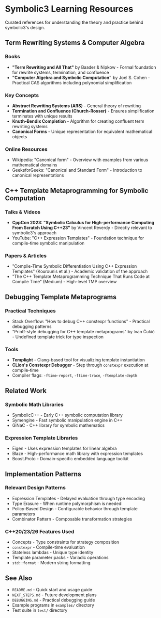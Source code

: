 # Symbolic3 Learning Resources

Curated references for understanding the theory and practice behind symbolic3's design.

## Term Rewriting Systems & Computer Algebra

### Books

- **"Term Rewriting and All That"** by Baader & Nipkow - Formal foundation for rewrite systems, termination, and confluence
- **"Computer Algebra and Symbolic Computation"** by Joel S. Cohen - Practical CAS algorithms including polynomial simplification

### Key Concepts

- **Abstract Rewriting Systems (ARS)** - General theory of rewriting
- **Termination and Confluence (Church-Rosser)** - Ensures simplification terminates with unique results
- **Knuth-Bendix Completion** - Algorithm for creating confluent term rewriting systems
- **Canonical Forms** - Unique representation for equivalent mathematical objects

### Online Resources

- Wikipedia: "Canonical form" - Overview with examples from various mathematical domains
- GeeksforGeeks: "Canonical and Standard Form" - Introduction to canonical representations

## C++ Template Metaprogramming for Symbolic Computation

### Talks & Videos

- **CppCon 2023: "Symbolic Calculus for High-performance Computing From Scratch Using C++23"** by Vincent Reverdy - Directly relevant to symbolic3's approach
- YouTube: "C++ Expression Templates" - Foundation technique for compile-time symbolic manipulation

### Papers & Articles

- "Compile-Time Symbolic Differentiation Using C++ Expression Templates" (Kourounis et al.) - Academic validation of the approach
- "The C++ Template Metaprogramming Technique That Runs Code at Compile Time" (Medium) - High-level TMP overview

## Debugging Template Metaprograms

### Practical Techniques

- Stack Overflow: "How to debug C++ constexpr functions" - Practical debugging patterns
- "Printf-style debugging for C++ template metaprograms" by Ivan Čukić - Undefined template trick for type inspection

### Tools

- **Templight** - Clang-based tool for visualizing template instantiation
- **CLion's Constexpr Debugger** - Step through `constexpr` execution at compile-time
- Compiler flags: `-ftime-report`, `-ftime-trace`, `-ftemplate-depth`

## Related Work

### Symbolic Math Libraries

- SymbolicC++ - Early C++ symbolic computation library
- Symengine - Fast symbolic manipulation engine in C++
- GiNaC - C++ library for symbolic mathematics

### Expression Template Libraries

- Eigen - Uses expression templates for linear algebra
- Blaze - High-performance math library with expression templates
- Boost.Proto - Domain-specific embedded language toolkit

## Implementation Patterns

### Relevant Design Patterns

- Expression Templates - Delayed evaluation through type encoding
- Type Erasure - When runtime polymorphism is needed
- Policy-Based Design - Configurable behavior through template parameters
- Combinator Pattern - Composable transformation strategies

### C++20/23/26 Features Used

- Concepts - Type constraints for strategy composition
- `constexpr` - Compile-time evaluation
- Stateless lambdas - Unique type identity
- Template parameter packs - Variadic operations
- `std::format` - Modern string formatting

## See Also

- `README.md` - Quick start and usage guide
- `NEXT_STEPS.md` - Future development plans
- `DEBUGGING.md` - Practical debugging guide
- Example programs in `examples/` directory
- Test suite in `test/` directory
